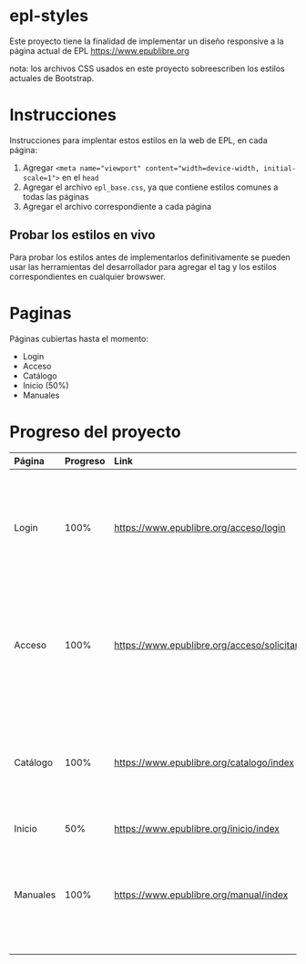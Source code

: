 # epl-styles

Este proyecto tiene la finalidad de implementar un diseño responsive a la página actual de EPL https://www.epublibre.org

nota: los archivos CSS usados en este proyecto sobreescriben los estilos actuales de Bootstrap.

# Instrucciones

Instrucciones para implentar estos estilos en la web de EPL, en cada página:

1. Agregar `<meta name="viewport" content="width=device-width, initial-scale=1">` en el `head`
2. Agregar el archivo `epl_base.css`, ya que contiene estilos comunes a todas las páginas
3. Agregar el archivo correspondiente a cada página

## Probar los estilos en vivo

Para probar los estilos antes de implementarlos definitivamente se pueden usar las herramientas del desarrollador para agregar el tag y los estilos correspondientes en cualquier browswer.

# Paginas

Páginas cubiertas hasta el momento:
- Login
- Acceso
- Catálogo
- Inicio (50%)
- Manuales

# Progreso del proyecto

| Página | Progreso | Link | Mobile | Tablet | 
|:---|:---|:---|:---|:---|
|Login|100%|https://www.epublibre.org/acceso/login|<img src="https://github.com/user-attachments/assets/3306c135-b9fc-4a01-a12c-cafd12ca3273" height="200">||
|Acceso|100%|https://www.epublibre.org/acceso/solicitar|<img src="https://github.com/user-attachments/assets/23fa04d8-c0c9-43b4-ac81-32fc5b917e68" height="200">||
|Catálogo|100%|https://www.epublibre.org/catalogo/index|<img src="https://github.com/user-attachments/assets/9be60ed7-50a6-486f-9b96-92f04e076556" height="200">||
|Inicio|50%|https://www.epublibre.org/inicio/index|||
|Manuales|100%|https://www.epublibre.org/manual/index|<img src="https://github.com/user-attachments/assets/0ac96d15-4c69-4d7d-8d9d-6b74cd919a2b" height="200">||
